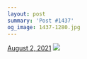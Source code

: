 ```yaml
---
layout: post
summary: 'Post #1437'
og_image: 1437-1280.jpg
---
```


<p>
  <time>
    <a href="/1437">August 2, 2021</a>
  </time>
  <a href="/1437">
    <img src="{{ site.assets_url }}/1437-640.jpg" srcset="{{ site.assets_url }}/1437-320.jpg 320w, {{ site.assets_url }}/1437-640.jpg 640w, {{ site.assets_url }}/1437-960.jpg 960w, {{ site.assets_url }}/1437-1280.jpg 1280w" sizes="(min-width: 700px) 50vw, calc(100vw - 2rem)" />
  </a>
</p>
